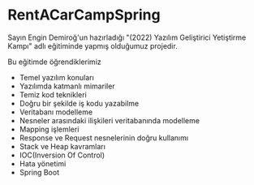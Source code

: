 # RentACarCampSpring
Sayın Engin Demiroğ'un hazırladığı "(2022) Yazılım Geliştirici Yetiştirme Kampı" adlı eğitiminde yapmış olduğumuz projedir.

Bu eğitimde öğrendiklerimiz
- Temel yazılım konuları
- Yazılımda katmanlı mimariler
- Temiz kod teknikleri
- Doğru bir şekilde iş kodu yazabilme
- Veritabanı modelleme
- Nesneler arasındaki ilişkileri veritabanında modelleme
- Mapping işlemleri
- Response ve Request nesnelerinin doğru kullanımı
- Stack ve Heap kavramları 
- IOC(Inversion Of Control)
- Hata yönetimi
- Spring Boot
